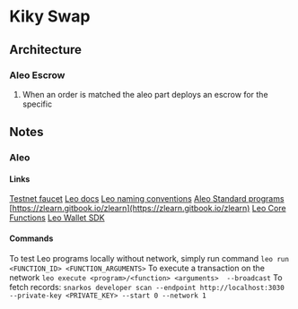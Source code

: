 # Kiky Swap

## Architecture



### Aleo Escrow
1. When an order is matched the aleo part deploys an escrow for the specific 


## Notes

### Aleo

#### Links
[Testnet faucet](https://discord.com/channels/913160862670397510/1202322326230937640)
[Leo docs](https://docs.leo-lang.org/leo)
[Leo naming conventions](https://developer.aleo.org/guides/leo/leo_best_practices)
[Aleo Standard programs](https://github.com/demox-labs/aleo-standard-programs/tree/main)
[https://zlearn.gitbook.io/zlearn](https://zlearn.gitbook.io/zlearn)
[Leo Core Functions](https://zlearn.gitbook.io/zlearn/introduction-to-leo/3.7-operators#core-functions)
[Leo Wallet SDK](https://docs.leo.app/aleo-wallet-adapter)

#### Commands
To test Leo programs locally without network, simply run command `leo run <FUNCTION_ID> <FUNCTION_ARGUMENTS>` 
To execute a transaction on the network `leo execute <program>/<function> <arguments>  --broadcast`
To fetch records: `snarkos developer scan --endpoint http://localhost:3030 --private-key <PRIVATE_KEY> --start 0 --network 1`


